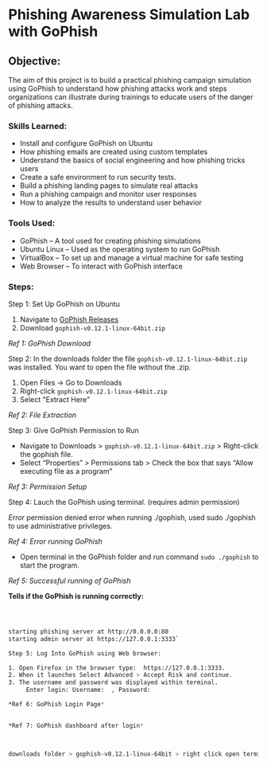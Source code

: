 # Phishing Awareness Simulation Lab with GoPhish

## Objective:
The aim of this project is to build a practical phishing campaign simulation using GoPhish to understand how phishing attacks work and steps organizations can illustrate during trainings to educate users of the danger of phishing attacks.

### Skills Learned:

- Install and configure GoPhish on Ubuntu
- How phishing emails are created using custom templates
- Understand the basics of social engineering and how phishing tricks users
- Create a safe environment to run security tests.
- Build a phishing landing pages to simulate real attacks
- Run a phishing campaign and monitor user responses
- How to analyze the results to understand user behavior

### Tools Used:
- GoPhish – A tool used for creating phishing simulations
- Ubuntu Linux – Used as the operating system to run GoPhish
- VirtualBox – To set up and manage a virtual machine for safe testing
- Web Browser – To interact with GoPhish interface

### Steps:
Step 1: Set Up GoPhish on Ubuntu

1. Navigate to [GoPhish Releases](https://github.com/gophish/gophish/releases)
2. Download `gophish-v0.12.1-linux-64bit.zip`

*Ref 1: GoPhish Download*



Step 2: In the downloads folder the file `gophish-v0.12.1-linux-64bit.zip`  was installed. You want to open the file without the .zip. 

1. Open Files → Go to Downloads
2. Right-click `gophish-v0.12.1-linux-64bit.zip`
3. Select "Extract Here"

*Ref 2: File Extraction*


Step 3: Give GoPhish Permission to Run

- Navigate to Downloads > `gophish-v0.12.1-linux-64bit.zip` > Right-click the gophish file.
- Select “Properties” > Permissions tab > Check the box that says “Allow executing file as a program”

*Ref 3: Permission Setup*


Step 4: Lauch the GoPhish using terminal. (requires admin permission)

*Error* permission denied error when running ./gophish, used sudo ./gophish to use administrative privileges.


*Ref 4: Error running GoPhish*


- Open terminal in the GoPhish folder and run command `sudo ./gophish` to start the program.

 *Ref 5: Successful running of GoPhish*



**Tells if the GoPhish is running correctly:**

```bash starting phishing server at http://0.0.0.0:80 starting admin server at https://127.0.0.1:3333 



starting phishing server at http://0.0.0.0:80
starting admin server at https://127.0.0.1:3333`

Step 5: Log Into GoPhish using Web browser:

1. Open Firefox in the browser type:  https://127.0.0.1:3333.
2. When it launches Select Advanced > Accept Risk and continue.
3. The username and password was displayed within terminal.
     Enter login: Username:  , Password: 

*Ref 6: GoPhish Login Page*


*Ref 7: GoPhish dashboard after login*



downloads folder > gophish-v0.12.1-linux-64bit > right click open terminal





